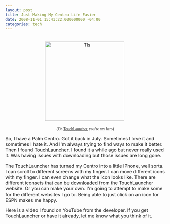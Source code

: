 ```yaml
---
layout: post
title: Just Making My Centro Life Easier
date: 2008-11-01 15:41:22.000000000 -04:00
categories: tech
---
```

<p class="MsoNormal" style="text-align:center;"><span style="font-size:11pt;"><span style="text-decoration:underline;"><br />
</span><a href="http://tsdmagazine.typepad.com/.a/6a00e54ff5f7328834010535cc2c98970c-pi"><img alt="Tls" class="at-xid-6a00e54ff5f7328834010535cc2c98970c" src="assets/6a00e54ff5f7328834010535cc2c98970c-250wi" style="width:250px;" /></a>&nbsp;</span></p>
<p class="MsoNormal" style="text-align:center;"><span style="font-size:12px;font-family:Trebuchet MS;">(Oh <a href="http://ahsirg.kvplab.com/dp/touchlauncher" target="_blank">TouchLauncher</a>, you’re my hero)</span><span style="font-size:11pt;font-family:Wingdings;"><span></span></span><span style="font-size:11pt;"></span></p>
<p class="MsoNormal" style="text-align:left;"><span style="font-size:11pt;">So, I have a Palm Centro. Got it back in July. Sometimes I love it and sometimes I hate it. And I'm always trying to find ways to make it better. Then I found <a target="_blank" href="http://ahsirg.kvplab.com/dp/">TouchLauncher</a>. I found it a while ago but never really used it. Was having issues with downloading but those issues are long gone. <br /></span></p>
<p class="MsoNormal" style="text-align:left;"><span style="font-size:11pt;">The TouchLauncher has turned my Centro into a little IPhone, well sorta. I can scroll to different screens with my finger. I can move different icons with my finger. I can even change what the icon looks like. There are different iconsets that can be <a target="_blank" href="http://ahsirg.kvplab.com/dp/downloads/iconsets">downloaded</a> from the TouchLauncher website. Or you can make your own. I'm going to attempt to make some for the different websites I go to. Being able to just click on an icon for ESPN makes me happy. <br /></span></p>
<p class="MsoNormal" style="text-align:left;"><span style="font-size:11pt;">Here is a video I found on YouTube from the developer. If you get TouchLauncher or have it already, let me know what you think of it.<br /></span></p>
<p class="MsoNormal"><span style="font-size:11pt;"></span></p>
